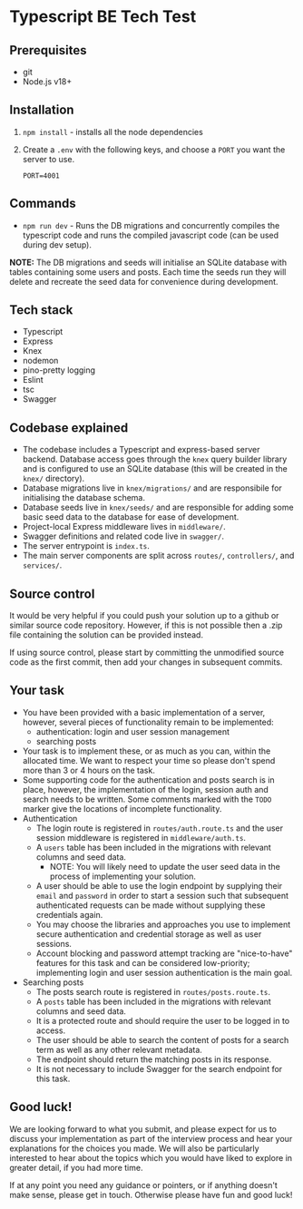 # Typescript BE Tech Test

## Prerequisites

- git
- Node.js v18+

## Installation

1. `npm install` - installs all the node dependencies
2. Create a `.env` with the following keys, and choose a `PORT` you want the server to use.

    ```env
    PORT=4001
    ```

## Commands

- `npm run dev` - Runs the DB migrations and concurrently compiles the typescript code and runs the compiled javascript code (can be used during dev setup).

**NOTE:** The DB migrations and seeds will initialise an SQLite database with tables containing some users and posts. Each time the seeds run they will delete and recreate the seed data for convenience during development.

## Tech stack

- Typescript
- Express
- Knex
- nodemon
- pino-pretty logging
- Eslint
- tsc
- Swagger

## Codebase explained

- The codebase includes a Typescript and express-based server backend. Database access goes through the `knex` query builder library and is configured to use an SQLite database (this will be created in the `knex/` directory).
- Database migrations live in `knex/migrations/` and are responsibile for initialising the database schema.
- Database seeds live in `knex/seeds/` and are responsible for adding some basic seed data to the database for ease of development.
- Project-local Express middleware lives in `middleware/`.
- Swagger definitions and related code live in `swagger/`.
- The server entrypoint is `index.ts`.
- The main server components are split across `routes/`, `controllers/`, and `services/`.

## Source control

It would be very helpful if you could push your solution up to a github or similar source code repository. However, if this is not possible then a .zip file containing the solution can be provided instead.

If using source control, please start by committing the unmodified source code as the first commit, then add your changes in subsequent commits.

## Your task

- You have been provided with a basic implementation of a server, however, several pieces of functionality remain to be implemented:
  - authentication: login and user session management
  - searching posts
- Your task is to implement these, or as much as you can, within the allocated time. We want to respect your time so please don't spend more than 3 or 4 hours on the task.
- Some supporting code for the authentication and posts search is in place, however, the implementation of the login, session auth and search needs to be written. Some comments marked with the `TODO` marker give the locations of incomplete functionality.
- Authentication
  - The login route is registered in `routes/auth.route.ts` and the user session middleware is registered in `middleware/auth.ts`.
  - A `users` table has been included in the migrations with relevant columns and seed data.
    - NOTE: You will likely need to update the user seed data in the process of implementing your solution.
  - A user should be able to use the login endpoint by supplying their `email` and `password` in order to start a session such that subsequent authenticated requests can be made without supplying these credentials again.
  - You may choose the libraries and approaches you use to implement secure authentication and credential storage as well as user sessions.
  - Account blocking and password attempt tracking are "nice-to-have" features for this task and can be considered low-priority; implementing login and user session authentication is the main goal.
- Searching posts
  - The posts search route is registered in `routes/posts.route.ts`.
  - A `posts` table has been included in the migrations with relevant columns and seed data.
  - It is a protected route and should require the user to be logged in to access.
  - The user should be able to search the content of posts for a search term as well as any other relevant metadata.
  - The endpoint should return the matching posts in its response.
  - It is not necessary to include Swagger for the search endpoint for this task.

## Good luck!
We are looking forward to what you submit, and please expect for us to discuss your implementation as part of the interview process and hear your explanations for the choices you made. We will also be particularly interested to hear about the topics which you would have liked to explore in greater detail, if you had more time.

If at any point you need any guidance or pointers, or if anything doesn't make sense, please get in touch. Otherwise please have fun and good luck!